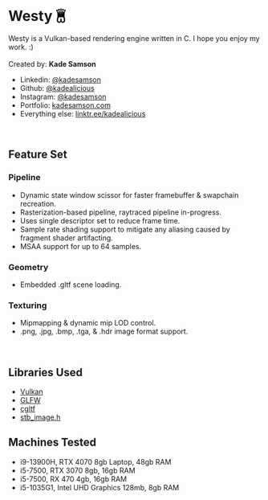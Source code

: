 # Westy <img src="https://github.com/kadealicious/Westy-Vulkan/blob/main/project/docs/logo/logo.png" style="width:1.25em; margin:auto auto -0.25em -0.25em;">

Westy is a Vulkan-based rendering engine written in C.  I hope you enjoy my work.  :)
<br>
<br>
Created by:	**Kade Samson**
<br>
- Linkedin:		[@kadesamson](https://www.linkedin.com/in/kadesamson/)
- Github:		[@kadealicious](https://github.com/kadealicious)
- Instagram:	[@kadesamson](https://www.instagram.com/kadesamson/)
- Portfolio:	[kadesamson.com](https://www.kadesamson.com)
- Everything else: [linktr.ee/kadealicious](https://linktr.ee/kadealicious)

<br>

## Feature Set

### Pipeline
- Dynamic state window scissor for faster framebuffer & swapchain recreation.
- Rasterization-based pipeline, raytraced pipeline in-progress.
- Uses single descriptor set to reduce frame time.
- Sample rate shading support to mitigate any aliasing caused by fragment shader artifacting.
- MSAA support for up to 64 samples.

### Geometry
- Embedded .gltf scene loading.

### Texturing
- Mipmapping & dynamic mip LOD control.
- .png, .jpg, .bmp, .tga, & .hdr image format support.

<br>

## Libraries Used
- [Vulkan](https://www.vulkan.org/)
- [GLFW](https://www.glfw.org/)
- [cgltf](https://github.com/jkuhlmann/cgltf)
- [stb_image.h](https://github.com/nothings/stb/tree/master)

## Machines Tested
- i9-13900H, RTX 4070 8gb Laptop, 48gb RAM
- i5-7500, RTX 3070 8gb, 16gb RAM
- i5-7500, RX 470 4gb, 16gb RAM
- i5-1035G1, Intel UHD Graphics 128mb, 8gb RAM
